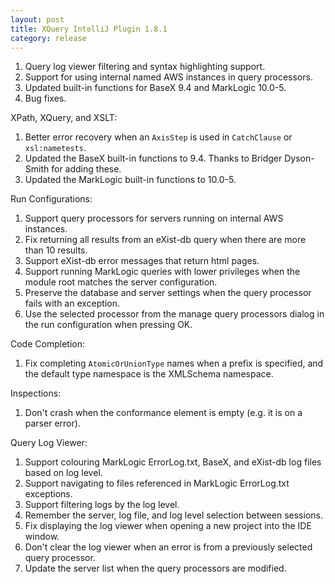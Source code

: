 ```yaml
---
layout: post
title: XQuery IntelliJ Plugin 1.8.1
category: release
---
```

1. Query log viewer filtering and syntax highlighting support.
1. Support for using internal named AWS instances in query processors.
1. Updated built-in functions for BaseX 9.4 and MarkLogic 10.0-5.
1. Bug fixes.

XPath, XQuery, and XSLT:

1. Better error recovery when an `AxisStep` is used in `CatchClause` or `xsl:nametests`.
1. Updated the BaseX built-in functions to 9.4. Thanks to Bridger Dyson-Smith for adding these.
1. Updated the MarkLogic built-in functions to 10.0-5.

Run Configurations:

1. Support query processors for servers running on internal AWS instances.
1. Fix returning all results from an eXist-db query when there are more than 10 results.
1. Support eXist-db error messages that return html pages.
1. Support running MarkLogic queries with lower privileges when the module root matches the server configuration.
1. Preserve the database and server settings when the query processor fails with an exception.
1. Use the selected processor from the manage query processors dialog in the run configuration when pressing OK.

Code Completion:

1. Fix completing `AtomicOrUnionType` names when a prefix is specified, and the
   default type namespace is the XMLSchema namespace.

Inspections:

1. Don't crash when the conformance element is empty (e.g. it is on a parser error).

Query Log Viewer:

1. Support colouring MarkLogic ErrorLog.txt, BaseX, and eXist-db log files based on log level.
1. Support navigating to files referenced in MarkLogic ErrorLog.txt exceptions.
1. Support filtering logs by the log level.
1. Remember the server, log file, and log level selection between sessions.
1. Fix displaying the log viewer when opening a new project into the IDE window.
1. Don't clear the log viewer when an error is from a previously selected query processor.
1. Update the server list when the query processors are modified.
